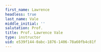 ```yaml
---
first_name: Lawrence
headless: true
last_name: Vale
middle_initial: ''
salutation: Prof.
title: Prof. Lawrence Vale
type: instructor
uid: e539f144-0abc-1876-1406-78a60fb4c81f
---
```

